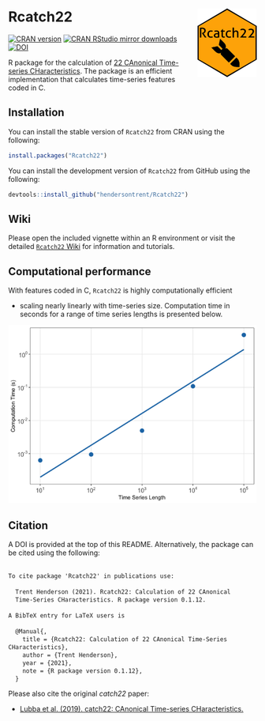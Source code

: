 
# Rcatch22 <img src="man/figures/logo.png" align="right" width="120" />

[![CRAN
version](http://www.r-pkg.org/badges/version/Rcatch22)](http://www.r-pkg.org/pkg/Rcatch22)
[![CRAN RStudio mirror
downloads](http://cranlogs.r-pkg.org/badges/Rcatch22)](http://www.r-pkg.org/pkg/Rcatch22)
[![DOI](https://zenodo.org/badge/353530083.svg)](https://zenodo.org/badge/latestdoi/353530083)

R package for the calculation of [22 CAnonical Time-series
CHaracteristics](https://github.com/chlubba/catch22). The package is an
efficient implementation that calculates time-series features coded in
C.

## Installation

You can install the stable version of `Rcatch22` from CRAN using the
following:

``` r
install.packages("Rcatch22")
```

You can install the development version of `Rcatch22` from GitHub using
the following:

``` r
devtools::install_github("hendersontrent/Rcatch22")
```

## Wiki

Please open the included vignette within an R environment or visit the
detailed [`Rcatch22`
Wiki](https://github.com/hendersontrent/Rcatch22/wiki/) for information
and tutorials.

## Computational performance

With features coded in C, `Rcatch22` is highly computationally efficient
- scaling nearly linearly with time-series size. Computation time in
seconds for a range of time series lengths is presented below.

![](README_files/figure-gfm/unnamed-chunk-5-1.png)<!-- -->

## Citation

A DOI is provided at the top of this README. Alternatively, the package
can be cited using the following:

``` 

To cite package 'Rcatch22' in publications use:

  Trent Henderson (2021). Rcatch22: Calculation of 22 CAnonical
  Time-Series CHaracteristics. R package version 0.1.12.

A BibTeX entry for LaTeX users is

  @Manual{,
    title = {Rcatch22: Calculation of 22 CAnonical Time-Series CHaracteristics},
    author = {Trent Henderson},
    year = {2021},
    note = {R package version 0.1.12},
  }
```

Please also cite the original *catch22* paper:

  - [Lubba et al. (2019). catch22: CAnonical Time-series
    CHaracteristics.](https://link.springer.com/article/10.1007/s10618-019-00647-x/)

